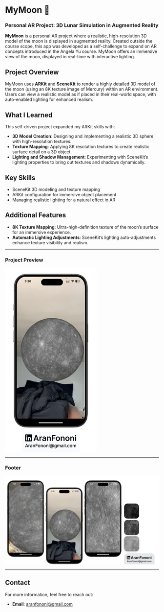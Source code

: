 # MyMoon 🌌

### Personal AR Project: **3D Lunar Simulation in Augmented Reality**

**MyMoon** is a personal AR project where a realistic, high-resolution 3D model of the moon is displayed in augmented reality. Created outside the course scope, this app was developed as a self-challenge to expand on AR concepts introduced in the Angela Yu course. MyMoon offers an immersive view of the moon, displayed in real-time with interactive lighting.

## Project Overview
MyMoon uses **ARKit** and **SceneKit** to render a highly detailed 3D model of the moon (using an 8K texture image of Mercury) within an AR environment. Users can view a realistic model as if placed in their real-world space, with auto-enabled lighting for enhanced realism.

## What I Learned
This self-driven project expanded my ARKit skills with:
- **3D Model Creation**: Designing and implementing a realistic 3D sphere with high-resolution textures.
- **Texture Mapping**: Applying 8K resolution textures to create realistic surface detail on a 3D object.
- **Lighting and Shadow Management**: Experimenting with SceneKit’s lighting properties to bring out textures and shadows dynamically.

## Key Skills
- SceneKit 3D modeling and texture mapping
- ARKit configuration for immersive object placement
- Managing realistic lighting for a natural effect in AR

## Additional Features
- **8K Texture Mapping**: Ultra-high-definition texture of the moon’s surface for an immersive experience.
- **Automatic Lighting Adjustments**: SceneKit’s lighting auto-adjustments enhance texture visibility and realism.

---

### Project Preview
<img src="./Documents/Readme.png" alt="MyMoon App Preview" width="300px">

---

### Footer
![Footer Image](./Documents/Linkedin.jpg)

---

## Contact
For more information, feel free to reach out:  
- **Email**: [aranfononi@gmail.com](mailto:aranfononi@gmail.com)  

